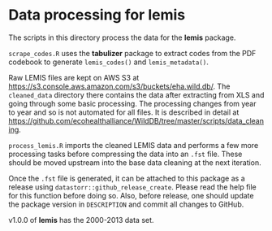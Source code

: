 # Data processing for **lemis**

The scripts in this directory process the data for the **lemis** package.

`scrape_codes.R` uses the **tabulizer** package to extract codes from
the PDF codebook to generate `lemis_codes()` and `lemis_metadata()`. 

Raw LEMIS files are kept on AWS S3 at <https://s3.console.aws.amazon.com/s3/buckets/eha.wild.db/>. The `cleaned_data` directory there contains the data after extracting from XLS and going through some basic processing. The processing changes from year to year and so is not automated for all files. It is described in detail at <https://github.com/ecohealthalliance/WildDB/tree/master/scripts/data_cleaning>.

`process_lemis.R` imports the cleaned LEMIS data and performs a few more processing tasks before compressing the data into an `.fst` file. These should be moved upstream into the base data cleaning at the next iteration.

Once the `.fst` file is generated, it can be attached to this package as a release using `datastorr::github_release_create`. Please read the help file for this function before doing so. Also, before release, one should update the package version in `DESCRIPTION` and commit all changes to GitHub.

v1.0.0 of **lemis** has the 2000-2013 data set.
